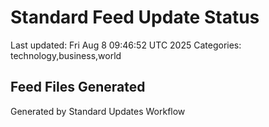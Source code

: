 # Standard Feed Update Status
Last updated: Fri Aug  8 09:46:52 UTC 2025
Categories: technology,business,world

## Feed Files Generated

Generated by Standard Updates Workflow
